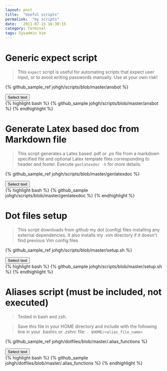 ```yaml
---
layout: post
title:  "Useful scripts"
permalink:  "my scripts"
date:   2011-07-15 16:30:15
category: Terminal
tags: Sysadmin Vim
---
```

# Generic expect script

> This `expect` script is useful for automating scripts that expect user input, or to avoid writing passwords manually. Use at your own risk!

{% github_sample_ref johgh/scripts/blob/master/ansbot  %}
<div> <button class="selectButton" data-id="#selectText1" type="button">Select text </button> </div>
<div id="selectText1">
{% highlight bash %}
{% github_sample johgh/scripts/blob/master/ansbot %}
{% endhighlight %}
</div>

# Generate Latex based doc from Markdown file

> This script generates a Latex based .pdf or .ps file from a markdown specified file and optional Latex template files corresponding to header and footer. Execute `genlatexdoc -h` for more details.

{% github_sample_ref johgh/scripts/blob/master/genlatexdoc %}
<div> <button class="selectButton" data-id="#selectText3" type="button">Select text </button> </div>
<div id="selectText3">
{% highlight bash %}
{% github_sample johgh/scripts/blob/master/genlatexdoc %}
{% endhighlight %}
</div>

# Dot files setup

> This script downloads from github my dot (config) files installing any external dependencies. It also installs
> my .vim directory if it doesn't find previous Vim config files

{% github_sample_ref johgh/scripts/blob/master/setup.sh  %}
<div> <button class="selectButton" data-id="#selectText2" type="button">Select text </button> </div>
<div id="selectText2">
{% highlight bash %}
{% github_sample johgh/scripts/blob/master/setup.sh %}
{% endhighlight %}
</div>

# Aliases script (must be included, not executed)

> Tested in bash and zsh.

> Save this file in your HOME directory and include with the following line in your .bashrc or .zshrc file:
    ```. $HOME/<alias_file_name>```


{% github_sample_ref johgh/dotfiles/blob/master/.alias_functions  %}
<div> <button class="selectButton" data-id="#selectText4" type="button">Select text </button> </div>
<div id="selectText4">
{% highlight bash %}
{% github_sample johgh/dotfiles/blob/master/.alias_functions %}
{% endhighlight %}
</div>


<script src="{{ "/scripts/selecttext.js" | prepend: site.baseurl }}"></script>


